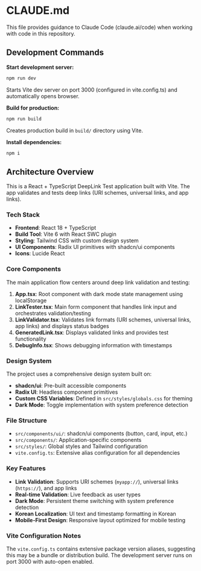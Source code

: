 # CLAUDE.md

This file provides guidance to Claude Code (claude.ai/code) when working with code in this repository.

## Development Commands

**Start development server:**
```bash
npm run dev
```
Starts Vite dev server on port 3000 (configured in vite.config.ts) and automatically opens browser.

**Build for production:**
```bash
npm run build
```
Creates production build in `build/` directory using Vite.

**Install dependencies:**
```bash
npm i
```

## Architecture Overview

This is a React + TypeScript DeepLink Test application built with Vite. The app validates and tests deep links (URI schemes, universal links, and app links).

### Tech Stack
- **Frontend**: React 18 + TypeScript
- **Build Tool**: Vite 6 with React SWC plugin
- **Styling**: Tailwind CSS with custom design system
- **UI Components**: Radix UI primitives with shadcn/ui components
- **Icons**: Lucide React

### Core Components
The main application flow centers around deep link validation and testing:

1. **App.tsx**: Root component with dark mode state management using localStorage
2. **LinkTester.tsx**: Main form component that handles link input and orchestrates validation/testing
3. **LinkValidator.tsx**: Validates link formats (URI schemes, universal links, app links) and displays status badges
4. **GeneratedLink.tsx**: Displays validated links and provides test functionality
5. **DebugInfo.tsx**: Shows debugging information with timestamps

### Design System
The project uses a comprehensive design system built on:
- **shadcn/ui**: Pre-built accessible components
- **Radix UI**: Headless component primitives
- **Custom CSS Variables**: Defined in `src/styles/globals.css` for theming
- **Dark Mode**: Toggle implementation with system preference detection

### File Structure
- `src/components/ui/`: shadcn/ui components (button, card, input, etc.)
- `src/components/`: Application-specific components
- `src/styles/`: Global styles and Tailwind configuration
- `vite.config.ts`: Extensive alias configuration for all dependencies

### Key Features
- **Link Validation**: Supports URI schemes (`myapp://`), universal links (`https://`), and app links
- **Real-time Validation**: Live feedback as user types
- **Dark Mode**: Persistent theme switching with system preference detection
- **Korean Localization**: UI text and timestamp formatting in Korean
- **Mobile-First Design**: Responsive layout optimized for mobile testing

### Vite Configuration Notes
The `vite.config.ts` contains extensive package version aliases, suggesting this may be a bundle or distribution build. The development server runs on port 3000 with auto-open enabled.